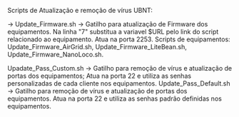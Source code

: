 Scripts de Atualização e remoção de vírus UBNT:

-> Update_Firmware.sh -> Gatilho para atualização de Firmware dos equipamentos. Na linha "7" substitua a variavel $URL pelo link do script relacionado ao equipamento. Atua na porta 2253. Scripts de equipamentos: Update_Firmware_AirGrid.sh, Update_Firmware_LiteBean.sh, Update_Firmware_NanoLoco.sh.

Upadate_Pass_Custom.sh -> Gatilho para remoção de vírus e atualização de portas dos equipamentos;
Atua na porta 22 e utiliza as senhas personalizadas de cada cliente nos equipamentos. Update_Pass_Default.sh -> Gatilho para remoção de vírus e atualização de portas dos equipamentos. Atua na porta 22 e utiliza as senhas padrão definidas nos equipamentos.
